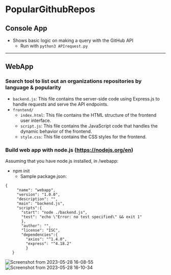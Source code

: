 # PopularGithubRepos

## Console App
- Shows basic logic on making a query with the GitHub API
  - Run with `python3 APIrequest.py`


____________________________________________________________________________________
## WebApp
### Search tool to list out an organizations repositories by language & popularity
- `backend.js`: This file contains the server-side code using Express.js to handle requests and serve the API endpoints.
- `frontend/`
  - `index.html`: This file contains the HTML structure of the frontend user interface.
  - `script.js`: This file contains the JavaScript code that handles the dynamic behavior of the frontend.
  - `style.css`: This file contains the CSS styles for the frontend.

### Build web app with node.js (https://nodejs.org/en)
Assuming that you have node.js installed, in /webapp:
- npm init
   - Sample package.json:
```  
{
     "name": "webapp",
     "version": "1.0.0",
     "description": "",
     "main": "backend.js",
     "scripts":{
       "start": "node ./backend.js",
       "test": "echo \"Error: no test specified\" && exit 1"
       },
       "author": "",
       "license": "ISC",
       "dependencies":{
         "axios": "^1.4.0",
         "express": "^4.18.2"
         }
   }
  ```  
     

![Screenshot from 2023-05-28 16-08-55](https://github.com/danielostrow/PopularGithubRepos/assets/101360318/10c8718d-907e-4ec6-9bec-401aff893bbe)
![Screenshot from 2023-05-28 16-10-34](https://github.com/danielostrow/PopularGithubRepos/assets/101360318/35d85991-aba4-4115-bdf8-9b1363e64324)
